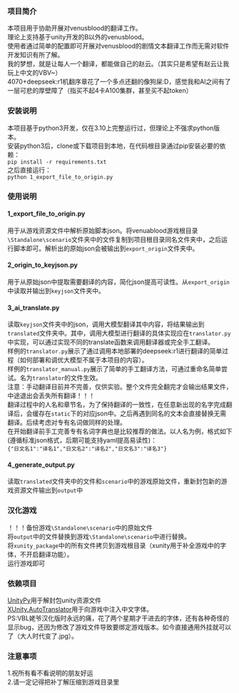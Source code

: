 ### 项目简介
本项目用于协助开展对venusblood的翻译工作。  
理论上支持基于unity开发的B以外的venusblood。  
使用者通过简单的配置即可开展对venusblood的剧情文本翻译工作而无需对软件开发知识有所了解。  
我的梦想，就是让每人一个翻译，都能做自己的赵云。（其实只是希望有赵云让我玩上中文的VBV~）  
4070+deepseek:r1机翻序章花了一个多点还翻的像狗屎:D，感觉我和AI之间有了一层可悲的厚壁障了（指买不起4卡A100集群，甚至买不起token）  

### 安装说明
本项目基于python3开发，仅在3.10上完整运行过，但理论上不强求python版本。  
安装python3后，clone或下载项目到本地，在代码根目录通过pip安装必要的依赖：  
`pip install -r requirements.txt`  
之后直接运行：  
`python 1_export_file_to_origin.py`  

### 使用说明
#### 1_export_file_to_origin.py
用于从游戏资源文件中解析原始脚本json。将venuablood游戏根目录`\Standalone\scenario`文件夹中的文件复制到项目根目录同名文件夹中，之后运行脚本即可。解析出的原始json会被输出到`export_origin`文件夹中。  
#### 2_origin_to_keyjson.py
用于从原始json中提取需要翻译的内容，简化json提高可读性。从`export_origin`中读取并输出到`keyjson`文件夹中。  
#### 3_ai_translate.py
读取`keyjson`文件夹中的json，调用大模型翻译其中内容，将结果输出到`translated`文件夹中。其中，调用大模型进行翻译的具体实现应在`translator.py`中实现，可以通过实现不同的translate函数来调用翻译器或完全手工翻译。  
样例的`translator.py`展示了通过调用本地部署的deepseek:r1进行翻译的简单过程（如何部署和调优大模型不属于本项目的内容）。  
样例的`translator_manual.py`展示了简单的手工翻译方法，可通过重命名简单尝试。名为`translator`的文件生效。  
注意：手动翻译目前并不完善，仅供实验。整个文件完全翻完才会输出结果文件，中途退出会丢失所有翻译！！！  
翻译过程中的人名和章节名，为了保持翻译的一致性，在任意新出现的名字完成翻译后，会缓存在`static`下的对应json中。之后再遇到同名的文本会直接替换无需翻译。后续考虑对专有名词做同样的处理。  
在开始翻译前手工完善专有名词字典也是比较推荐的做法。以人名为例，格式如下(遵循标准json格式，后期可能支持yaml提高易读性)：  
`{"日文名1":"译名1","日文名2":"译名2","日文名3":"译名3"}`  
#### 4_generate_output.py
读取`translated`文件夹中的文件和`scenario`中的游戏原始文件，重新封包新的游戏资源文件输出到`output`中  

### 汉化游戏
！！！备份游戏`\Standalone\scenario`中的原始文件  
将`output`中的文件替换到游戏`\Standalone\scenario`中进行替换。  
将`xunity_package`中的所有文件拷贝到游戏根目录（xunity用于补全游戏中的字体，不开启翻译功能）。  
运行游戏即可  

### 依赖项目
[UnityPy](https://github.com/K0lb3/UnityPy)用于解封包unity资源文件  
[XUnity.AutoTranslator](https://github.com/bbepis/XUnity.AutoTranslator)用于向游戏中注入中文字体。  
PS:VBL姥爷汉化版时永远的痛，花了两个星期才干进去的字体，还有各种奇怪的显示bug，还因为修改了游戏文件导致要绑定游戏版本。如今直接通用外挂就可以了（大人时代变了.jpg）。  

### 注意事项
1.祝所有看不看说明的朋友好运  
2.请一定记得把补丁解压缩到游戏目录里
